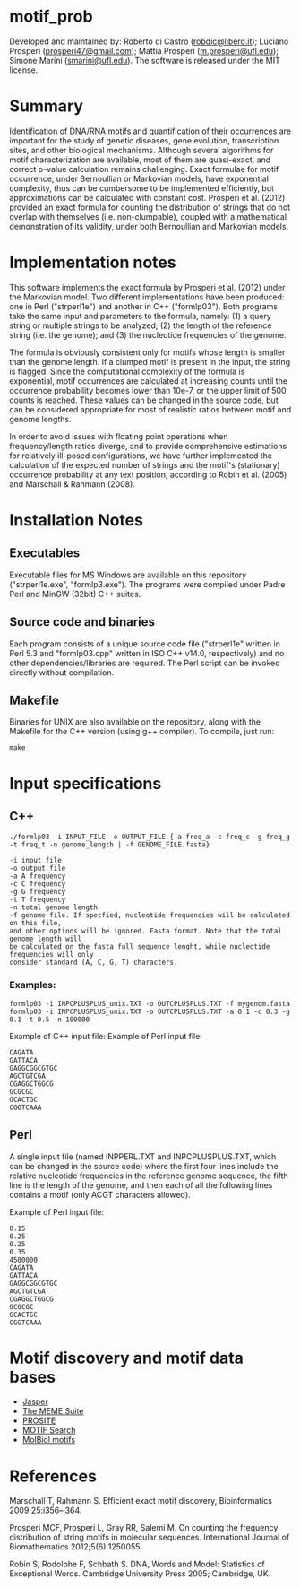 # motif_prob
Developed and maintained by: Roberto di Castro (robdic@libero.it); Luciano Prosperi (prosperi47@gmail.com); Mattia Prosperi (m.prosperi@ufl.edu); Simone Marini (smarini@ufl.edu). The software is released under the MIT license.

# Summary
Identification of DNA/RNA motifs and quantification of their occurrences are important for the study of genetic diseases, gene evolution, transcription sites, and other biological mechanisms. Although several algorithms for motif characterization are available, most of them are quasi-exact, and correct p-value calculation remains challenging. Exact formulae for motif occurrence, under Bernoullian or Markovian models, have exponential complexity, thus can be cumbersome to be implemented efficiently, but approximations can be calculated with constant cost. Prosperi et al. (2012) provided an exact formula for counting the distribution of strings that do not overlap with themselves (i.e. non-clumpable), coupled with a mathematical demonstration of its validity, under both Bernoullian and Markovian models.

# Implementation notes
This software implements the exact formula by Prosperi et al. (2012) under the Markovian model. Two different implementations have been produced: one in Perl ("strperl1e") and another in C++ ("formlp03"). Both programs take the same input and parameters to the formula, namely: (1) a query string or multiple strings to be analyzed; (2) the length of the reference string (i.e. the genome); and (3) the nucleotide frequencies of the genome.

The formula is obviously consistent only for motifs whose length is smaller than the genome length. If a clumped motif is present in the input, the string is flagged.
Since the computational complexity of the formula is exponential, motif occurrences are calculated at increasing counts until the occurrence probability becomes lower than 10e-7, or the upper limit of 500 counts is reached. These values can be changed in the source code, but can be considered appropriate for most of realistic ratios between motif and genome lengths.

In order to avoid issues with floating point operations when frequency/length ratios diverge, and to provide comprehensive estimations for relatively ill-posed configurations, we have further implemented the calculation of the expected number of strings and the motif's (stationary) occurrence probability at any text position, according to Robin et al. (2005) and Marschall & Rahmann (2008).

# Installation Notes

## Executables
Executable files for MS Windows are available on this repository ("strperl1e.exe", "formlp3.exe"). The programs were compiled under Padre Perl and MinGW (32bit) C++ suites.

## Source code and binaries
Each program consists of a unique source code file ("strperl1e" written in Perl 5.3 and "formlp03.cpp" written in ISO C++ v14.0, respectively) and no other dependencies/libraries are required. The Perl script can be invoked directly without compilation.

## Makefile
Binaries for UNIX are also available on the repository, along with the Makefile for the C++ version (using g++ compiler). To compile, just run:
```
make
```

# Input specifications
## C++
```
./formlp03 -i INPUT_FILE -o OUTPUT_FILE {-a freq_a -c freq_c -g freq_g -t freq_t -n genome_length | -f GENOME_FILE.fasta}

-i input file
-o output file
-a A frequency
-c C frequency
-g G frequency
-t T frequency
-n total genome length
-f genome file. If specfied, nucleotide frequencies will be calculated on this file,
and other options will be ignored. Fasta format. Note that the total genome length will
be calculated on the fasta full sequence lenght, while nucleotide frequencies will only
consider standard (A, C, G, T) characters.
```

### Examples:
```
formlp03 -i INPCPLUSPLUS_unix.TXT -o OUTCPLUSPLUS.TXT -f mygenom.fasta
formlp03 -i INPCPLUSPLUS_unix.TXT -o OUTCPLUSPLUS.TXT -a 0.1 -c 0.3 -g 0.1 -t 0.5 -n 100000
```

Example of C++ input file:
Example of Perl input file:
```
CAGATA
GATTACA
GAGGCGGCGTGC
AGCTGTCGA
CGAGGCTGGCG
GCGCGC
GCACTGC
CGGTCAAA
```
## Perl
A single input file (named INPPERL.TXT and INPCPLUSPLUS.TXT, which can be changed in the source code) where the first four lines include the relative nucleotide frequencies in the reference genome sequence, the fifth line is the length of the genome, and then each of all the following lines contains a motif (only ACGT characters allowed).

Example of Perl input file:
```
0.15
0.25
0.25
0.35
4500000
CAGATA
GATTACA
GAGGCGGCGTGC
AGCTGTCGA
CGAGGCTGGCG
GCGCGC
GCACTGC
CGGTCAAA
```
# Motif discovery and motif data bases
* [Jasper](http://jaspar.genereg.net/)
* [The MEME Suite](https://meme-suite.org/meme/)
* [PROSITE](https://prosite.expasy.org/)
* [MOTIF Search](https://www.genome.jp/tools/motif/)
* [MolBiol motifs](https://molbiol-tools.ca/Motifs.htm)

# References
Marschall T, Rahmann S. Efficient exact motif discovery, Bioinformatics 2009;25:i356–i364.

Prosperi MCF, Prosperi L, Gray RR, Salemi M. On counting the frequency distribution of string motifs in molecular sequences. International Journal of Biomathematics 2012;5(6):1250055.

Robin S, Rodolphe F, Schbath S. DNA, Words and Model: Statistics of Exceptional Words. Cambridge University Press 2005; Cambridge, UK.

